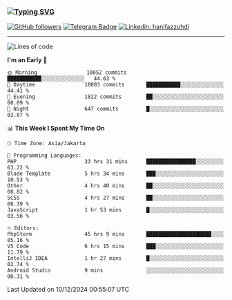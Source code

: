 ### [![Typing SVG](https://readme-typing-svg.herokuapp.com?font=lato&size=22&lines=Hi+There+👋)](https://git.io/typing-svg) 

[![GitHub followers](https://img.shields.io/github/followers/hanifazzuhdi?label=Follow&style=social)](https://github.com/hanifazzuhdi/?tab=follow) 
[![Telegram Badge](https://img.shields.io/badge/-hanif0198-blue?style=social&logo=telegram&link=https://www.t.me/hanif0198/)](https://www.t.me/hanif0198/) 
[![Linkedin: hanifazzuhdi](https://img.shields.io/badge/-hanifazzuhdi-blue?style=flat-square&logo=Linkedin&logoColor=white&link=https://www.linkedin.com/in/hanif-az-zuhdi-69688019b/)](https://www.linkedin.com/in/hanif-az-zuhdi-69688019b/) 

<hr/>

<!--START_SECTION:waka-->
![Lines of code](https://img.shields.io/badge/From%20Hello%20World%20I%27ve%20Written-74.9%20million%20lines%20of%20code-blue)

**I'm an Early 🐤** 

```text
🌞 Morning                10052 commits       ███████████░░░░░░░░░░░░░░   44.63 % 
🌆 Daytime                10003 commits       ███████████░░░░░░░░░░░░░░   44.41 % 
🌃 Evening                1822 commits        ██░░░░░░░░░░░░░░░░░░░░░░░   08.09 % 
🌙 Night                  647 commits         █░░░░░░░░░░░░░░░░░░░░░░░░   02.87 % 
```


📊 **This Week I Spent My Time On** 

```text
🕑︎ Time Zone: Asia/Jakarta

💬 Programming Languages: 
PHP                      33 hrs 31 mins      ████████████████░░░░░░░░░   63.22 % 
Blade Template           5 hrs 34 mins       ███░░░░░░░░░░░░░░░░░░░░░░   10.53 % 
Other                    4 hrs 40 mins       ██░░░░░░░░░░░░░░░░░░░░░░░   08.82 % 
SCSS                     4 hrs 27 mins       ██░░░░░░░░░░░░░░░░░░░░░░░   08.39 % 
JavaScript               1 hr 53 mins        █░░░░░░░░░░░░░░░░░░░░░░░░   03.56 % 

🔥 Editors: 
PhpStorm                 45 hrs 9 mins       █████████████████████░░░░   85.16 % 
VS Code                  6 hrs 15 mins       ███░░░░░░░░░░░░░░░░░░░░░░   11.79 % 
IntelliJ IDEA            1 hr 27 mins        █░░░░░░░░░░░░░░░░░░░░░░░░   02.74 % 
Android Studio           9 mins              ░░░░░░░░░░░░░░░░░░░░░░░░░   00.31 % 
```


 Last Updated on 10/12/2024 00:55:07 UTC
<!--END_SECTION:waka-->
